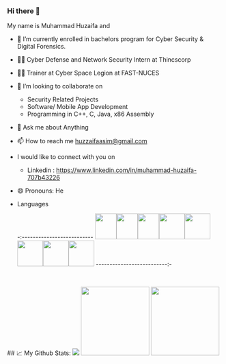 ### Hi there 👋
My name is Muhammad Huzaifa and

* 🔭 I’m currently enrolled in bachelors program for Cyber Security & Digital Forensics.
* 👨‍⚖️ Cyber Defense and Network Security Intern at Thincscorp 
* 🧑‍💻 Trainer at Cyber Space Legion at FAST-NUCES
* 👯 I’m looking to collaborate on
     - Security Related Projects
     - Software/ Mobile App Development
     - Programming in C++, C, Java, x86 Assembly
* 💬 Ask me about Anything
* 📫 How to reach me
                    huzzaifaasim@gmail.com
* I would like to connect with you on
  - Linkedin : https://www.linkedin.com/in/muhammad-huzaifa-707b43226
* 😄 Pronouns: He
* Languages

     -:-------------------------- <img src="https://github.com/SABERGLOW/SABERGLOW/blob/master/Misc/image%20backups/homeycombs/C.svg" width="50" height="60"><img src="https://github.com/SABERGLOW/SABERGLOW/blob/master/Misc/image%20backups/homeycombs/C%2B%2B.svg" width="50" height="60"><img src="https://github.com/SABERGLOW/SABERGLOW/blob/master/Misc/image%20backups/homeycombs/Python.png" width="50" height="60"><img src="https://github.com/SABERGLOW/SABERGLOW/blob/master/Misc/image%20backups/homeycombs/JAVA.png" width="60" height="60"><img src="https://github.com/SABERGLOW/SABERGLOW/blob/master/Misc/image%20backups/homeycombs/JavaScript.png" width="60" height="60"><img src="https://github.com/SABERGLOW/SABERGLOW/blob/master/Misc/image%20backups/homeycombs/SQL.png" width="60" height="60"><img src="https://github.com/SABERGLOW/SABERGLOW/blob/master/Misc/image%20backups/homeycombs/HTML5.png" width="60" height="60"><img src="https://github.com/SABERGLOW/SABERGLOW/blob/master/Misc/image%20backups/homeycombs/CSS3.png" width="60" height="60"> --------------------------:-
 <p>&nbsp;</p>
## 📈 My Github Stats:     <a href="https://github.com/huzaifi0604"> <img src="https://komarev.com/ghpvc/?username=huzaifi0604&label=Profile+Views&color=2e8b57&style=flat" /></a>
<a href="https://github.com/SABERGLOW"><img height="160px" src="https://github-readme-stats.vercel.app/api?username=huzaifi0604&count_private=true&include_all_commits=true&show_icons=true&hide_border=true&border_radius=15&line_height=24&&title_color=020024&text_color=ffffff&icon_color=020024&bg_color=4,C06C84,6C5B7B,355C7D" /></a>
  <a href="https://github.com/huzaifi0604/">
  <img height="160px" src="https://github-readme-stats.vercel.app/api/top-langs/?username=huzaifi0604&langs_count=6&layout=compact&hide_border=true&border_radius=15&line_height=24&card_width=380&title_color=020024&text_color=ffffff&bg_color=1,355C7D,6C5B7B,C06C84" /></a>
 <p align="center">
 <p>&nbsp;</p>
